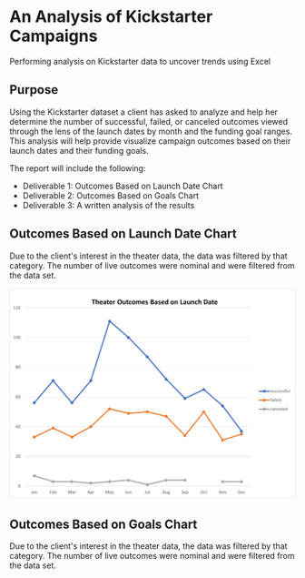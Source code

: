 # An Analysis of Kickstarter Campaigns
Performing analysis on Kickstarter data to uncover trends using Excel

## Purpose
Using the Kickstarter dataset a client has asked to analyze and help her determine the number of successful, failed, or canceled outcomes viewed through the lens of the launch dates by month and the funding goal ranges. This analysis will help provide visualize campaign outcomes based on their launch dates and their funding goals.

The report will include the following:
  * Deliverable 1: Outcomes Based on Launch Date Chart
  * Deliverable 2: Outcomes Based on Goals Chart
  * Deliverable 3: A written analysis of the results 

## Outcomes Based on Launch Date Chart

Due to the client's interest in the theater data, the data was filtered by that category. The number of live outcomes were nominal and were filtered from the data set.

![Theater_Outcomes_vs_Launch](https://github.com/cbrito3/kickstarter-analysis/blob/main/Resources/Theater_Outcomes_vs_Launch.png)



## Outcomes Based on Goals Chart

Due to the client's interest in the theater data, the data was filtered by that category. The number of live outcomes were nominal and were filtered from the data set.
